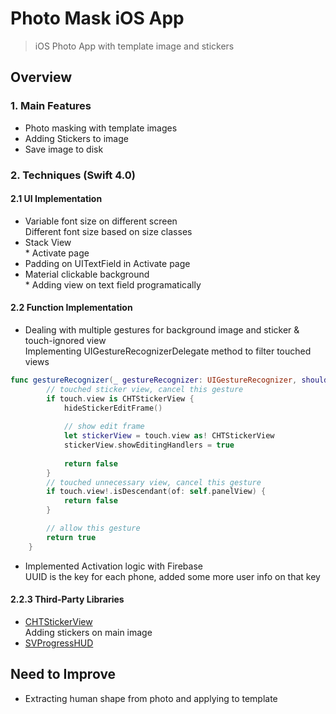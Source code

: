 Photo Mask iOS App
======

> iOS Photo App with template image and stickers

## Overview

### 1. Main Features
- Photo masking with template images  
- Adding Stickers to image
- Save image to disk
 
### 2. Techniques (Swift 4.0)
#### 2.1 UI Implementation
- Variable font size on different screen  
Different font size based on size classes  
- Stack View  
\* Activate page  
- Padding on UITextField in Activate page  
- Material clickable background  
\* Adding view on text field programatically  

#### 2.2 Function Implementation
- Dealing with multiple gestures for background image and sticker & touch-ignored view  
Implementing UIGestureRecognizerDelegate method to filter touched views  
```swift  
func gestureRecognizer(_ gestureRecognizer: UIGestureRecognizer, shouldReceive touch: UITouch) -> Bool {
        // touched sticker view, cancel this gesture
        if touch.view is CHTStickerView {
            hideStickerEditFrame()
            
            // show edit frame
            let stickerView = touch.view as! CHTStickerView
            stickerView.showEditingHandlers = true
            
            return false
        }
        // touched unnecessary view, cancel this gesture
        if touch.view!.isDescendant(of: self.panelView) {
            return false
        }

        // allow this gesture
        return true
    }
```
- Implemented Activation logic with Firebase  
UUID is the key for each phone, added some more user info on that key  

#### 2.2.3 Third-Party Libraries
- [CHTStickerView](https://github.com/chiahsien/CHTStickerView)  
Adding stickers on main image
- [SVProgressHUD](https://github.com/SVProgressHUD/SVProgressHUD)  

## Need to Improve
- Extracting human shape from photo and applying to template